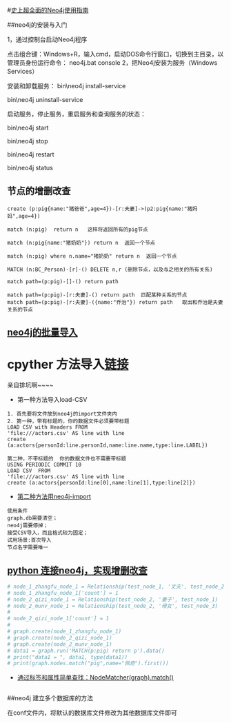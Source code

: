 
#[史上超全面的Neo4j使用指南](https://www.javazhiyin.com/4602.html)

##neo4j的安装与入门

1，通过控制台启动Neo4j程序

点击组合键：Windows+R，输入cmd，启动DOS命令行窗口，切换到主目录，以管理员身份运行命令：
neo4j.bat console
2，把Neo4j安装为服务（Windows Services）

安装和卸载服务：
bin\neo4j install-service

bin\neo4j uninstall-service

启动服务，停止服务，重启服务和查询服务的状态：

bin\neo4j start

bin\neo4j stop

bin\neo4j restart

bin\neo4j status

## 节点的增删改查
```
create (p:pig{name:"猪爸爸",age=4})-[r:夫妻]->(p2:pig{name:"猪妈妈",age=4})

match (n:pig)  return n   这样将返回所有的pig节点

match (n:pig{name:"猪奶奶"}) return n  返回一个节点

match (n:pig) where n.name="猪奶奶" return n  返回一个节点

MATCH (n:BC_Person)-[r]-() DELETE n,r (删除节点，以及与之相关的所有关系)

match path=(p:pig)-[]-() return path  

match path=(p:pig)-[r:夫妻]-() return path  匹配某种关系的节点
match path=(p:pig)-[r:夫妻]-({name:"乔治"}) return path   取出和乔治是夫妻关系的节点
 ```
 
 ## [neo4j的批量导入](https://blog.csdn.net/qq_32519415/article/details/87942379)
 
 # cpyther 方法导入[链接](https://blog.csdn.net/sushaning/article/details/86024935)
 
 
亲自排坑啊~~~~

* 第一种方法导入load-CSV

```
1. 首先要将文件放到neo4j的import文件夹内
2. 第一种，带有标题的，你的数据文件必须要带标题
LOAD CSV with Headers FROM 
'file:///actors.csv' AS line with line
create (a:actors{personId:line.personId,name:line.name,type:line.LABEL})

第二种，不带标题的  你的数据文件也不需要带标题
USING PERIODIC COMMIT 10
LOAD CSV  FROM 
'file:///actors.csv' AS line with line
create (a:actors{personId:line[0],name:line[1],type:line[2]})

```
* [第二种方法用neo4j-import](https://blog.csdn.net/sinat_26917383/article/details/82424508)

```
使用条件
graph.db需要清空；
neo4j需要停掉；
接受CSV导入，而且格式较为固定；
试用场景:首次导入
节点名字需要唯一
```



## [python 连接neo4j，实现增删改查](https://blog.csdn.net/hhtnan/article/details/81742103)


```python
# node_1_zhangfu_node_1 = Relationship(test_node_1, '丈夫', test_node_2)
# node_1_zhangfu_node_1['count'] = 1
# node_2_qizi_node_1 = Relationship(test_node_2, '妻子', test_node_1)
# node_2_munv_node_1 = Relationship(test_node_2, '母女', test_node_3)
#
# node_2_qizi_node_1['count'] = 1
#
# graph.create(node_1_zhangfu_node_1)
# graph.create(node_2_qizi_node_1)
# graph.create(node_2_munv_node_1)
# data1 = graph.run('MATCH(p:pig) return p').data()
# print("data1 = ", data1, type(data1))
# print(graph.nodes.match("pig",name="佩奇").first())


```
* [通过标签和属性简单查找：NodeMatcher(graph).match()](https://www.jianshu.com/p/da84712ef62b)
```

```

##neo4j 建立多个数据库的方法

在conf文件内，将默认的数据库文件修改为其他数据库文件即可



